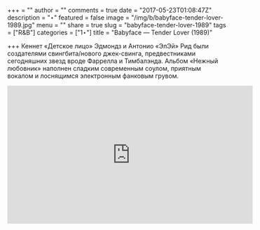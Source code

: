 +++
 = ""
author = ""
comments = true
date = "2017-05-23T01:08:47Z"
description = "⋆"
featured = false
image = "/img/b/babyface-tender-lover-1989.jpg"
menu = ""
share = true
slug = "babyface-tender-lover-1989"
tags = ["R&B"]
categories = ["1⋆"]
title = "Babyface — Tender Lover (1989)"

+++
Кеннет «Детское лицо» Эдмондз и Антонио «ЭлЭй» Рид были создателями свингбита/нового джек-свинга, предвестниками сегодняшних звезд вроде Фаррелла и Тимбалэнда. Альбом «Нежный любовник» наполнен сладким современным соулом, приятным вокалом и лоснящимся электронным фанковым грувом.

<iframe width="560" height="315" src="https://www.youtube.com/embed/W3egbD56y-0" frameborder="0" allowfullscreen></iframe>